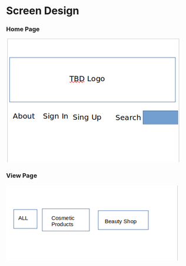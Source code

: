 # Screen Design

### Home Page

![Home Page](wireFrames/Design.png)

### View Page

![View Page](wireframes/view.png)





